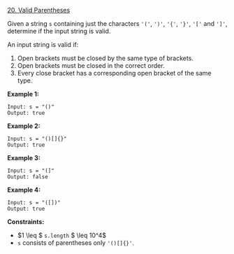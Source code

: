 ﻿[20. Valid Parentheses](https://leetcode.com/problems/valid-parentheses/)

Given a string `s` containing just the characters `'('`, `')'`, `'{'`, `'}'`, `'['` and `']'`, determine if the input string is valid.

An input string is valid if:

1. Open brackets must be closed by the same type of brackets.
2. Open brackets must be closed in the correct order.
3. Every close bracket has a corresponding open bracket of the same type.

__Example 1:__

    Input: s = "()"
    Output: true

__Example 2:__

    Input: s = "()[]{}"
    Output: true

__Example 3:__

    Input: s = "(]"
    Output: false

__Example 4:__

    Input: s = "([])"
    Output: true

__Constraints:__

- $1 \leq $ `s.length` $ \leq 10^4$
- `s` consists of parentheses only `'()[]{}'`.
